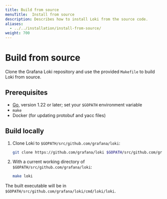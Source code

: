 ```yaml
---
title: Build from source
menuTitle:  Install from source
description: Describes how to install Loki from the source code.
aliases: 
  - ../../installation/install-from-source/
weight: 700
---
```

# Build from source

Clone the Grafana Loki repository and use the provided `Makefile`
to build Loki from source.

## Prerequisites

- [Go](https://golang.org/), version 1.22 or later;
set your `$GOPATH` environment variable
- `make`
- Docker (for updating protobuf and yacc files)

## Build locally

1. Clone Loki to `$GOPATH/src/github.com/grafana/loki`:

    ```bash
    git clone https://github.com/grafana/loki $GOPATH/src/github.com/grafana/loki
    ```

2. With a current working directory of `$GOPATH/src/github.com/grafana/loki`:

    ```bash
    make loki
    ```

The built executable will be in `$GOPATH/src/github.com/grafana/loki/cmd/loki/loki`.
